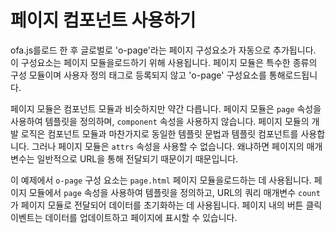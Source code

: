 <template is="exm-article">
<a href="../../publics/examples/use-page/demo.html" preview></a>
<a href="../../publics/examples/use-page/page.html" main></a>
</template>

# 페이지 컴포넌트 사용하기

ofa.js를로드 한 후 글로벌로 'o-page'라는 페이지 구성요소가 자동으로 추가됩니다. 이 구성요소는 페이지 모듈을로드하기 위해 사용됩니다. 페이지 모듈은 특수한 종류의 구성 모듈이며 사용자 정의 태그로 등록되지 않고 'o-page' 구성요소를 통해로드됩니다.

페이지 모듈은 컴포넌트 모듈과 비슷하지만 약간 다릅니다. 페이지 모듈은 `page` 속성을 사용하여 템플릿을 정의하며, `component` 속성을 사용하지 않습니다. 페이지 모듈의 개발 로직은 컴포넌트 모듈과 마찬가지로 동일한 템플릿 문법과 템플릿 컴포넌트를 사용합니다. 그러나 페이지 모듈은 `attrs` 속성을 사용할 수 없습니다. 왜냐하면 페이지의 매개변수는 일반적으로 URL을 통해 전달되기 때문이기 때문입니다.

이 예제에서 `o-page` 구성 요소는 `page.html` 페이지 모듈을로드하는 데 사용됩니다. 페이지 모듈에서 `page` 속성을 사용하여 템플릿을 정의하고, URL의 쿼리 매개변수 `count`가 페이지 모듈로 전달되어 데이터를 초기화하는 데 사용됩니다. 페이지 내의 버튼 클릭 이벤트는 데이터를 업데이트하고 페이지에 표시할 수 있습니다.
